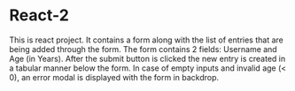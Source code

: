 # React-2
This is react project.
It contains a form along with the list of entries that are being added through the form.
The form contains 2 fields: Username and Age (in Years).
After the submit button is clicked the new entry is created in a tabular manner below the form.
In case of empty inputs and invalid age (< 0), an error modal is displayed with the form in backdrop.
